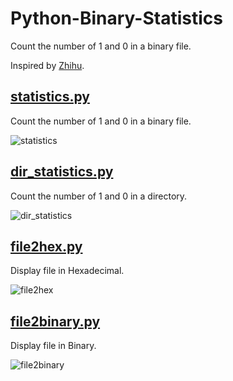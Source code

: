 # Python-Binary-Statistics
Count the number of 1 and 0 in a binary file. 

Inspired by [Zhihu](http://www.zhihu.com/question/20289032/answer/43851592). 



[statistics.py](https://github.com/lincanbin/Python-Binary-Statistics/blob/master/statistics.py)
------------
Count the number of 1 and 0 in a binary file. 

![statistics](https://cloud.githubusercontent.com/assets/5785188/6992802/5bb60c1e-db11-11e4-8685-bbc57258296c.png)

[dir_statistics.py](https://github.com/lincanbin/Python-Binary-Statistics/blob/master/dir_statistics.py)
------------
Count the number of 1 and 0 in a directory. 

![dir_statistics](https://cloud.githubusercontent.com/assets/5785188/6996169/54771c84-dba9-11e4-83ed-4ac362af37fa.png)

[file2hex.py](https://github.com/lincanbin/Python-Binary-Statistics/blob/master/file2hex.py)
------------
Display file in Hexadecimal.

![file2hex](https://cloud.githubusercontent.com/assets/5785188/6992803/62b37c04-db11-11e4-8cfd-58dc9f1259b4.png)

[file2binary.py](https://github.com/lincanbin/Python-Binary-Statistics/blob/master/file2binary.py)
------------
Display file in Binary.

![file2binary](https://cloud.githubusercontent.com/assets/5785188/6992817/e1d979f2-db11-11e4-992d-769977e58755.png)